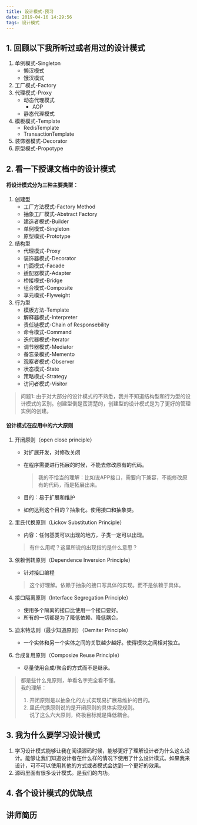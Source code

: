 ```yaml
---
title: 设计模式-预习
date: 2019-04-16 14:29:56
tags: 设计模式
---
```




## 1. 回顾以下我所听过或者用过的设计模式

1. 单例模式-Singleton
    - 懒汉模式
    - 饿汉模式
2. 工厂模式-Factory
3. 代理模式-Proxy
    - 动态代理模式
        - AOP
    - 静态代理模式
4. 模板模式-Template
    - RedisTemplate
    - TransactionTemplate
5. 装饰器模式-Decorator
6. 原型模式-Propotype

## 2. 看一下授课文档中的设计模式
#### 将设计模式分为三种主要类型：
1. 创建型
    - 工厂方法模式-Factory Method
    - 抽象工厂模式-Abstract Factory
    - 建造者模式-Builder
    - 单例模式-Singleton
    - 原型模式-Prototype
2. 结构型
    - 代理模式-Proxy
    - 装饰器模式-Decorator
    - 门面模式-Facade
    - 适配器模式-Adapter
    - 桥接模式-Bridge
    - 组合模式-Composite
    - 享元模式-Flyweight
3. 行为型
    - 模板方法-Template
    - 解释器模式-Interpreter
    - 责任链模式-Chain of Responsebility
    - 命令模式-Command
    - 迭代器模式-Iterator
    - 调节器模式-Mediator
    - 备忘录模式-Memento
    - 观察者模式-Observer
    - 状态模式-State
    - 策略模式-Strategy
    - 访问者模式-Visitor
> 问题1: 由于对大部分的设计模式的不熟悉，我并不知道结构型和行为型的设计模式的区别。创建型倒是蛮清楚的，创建型的设计模式是为了更好的管理实例的创建。 

#### 设计模式在应用中的六大原则
1. 开闭原则（open close principle）
    - 对扩展开发，对修改关闭
    - 在程序需要进行拓展的时候，不能去修改原有的代码。

        > 我的不恰当的理解：比如说APP接口，需要向下兼容，不能修改原有的代码，而是拓展出来。

    - 目的：易于扩展和维护
    - 如何达到这个目的？抽象化。使用接口和抽象类。
2. 里氏代换原则（Lickov Substitution Principle）
    - 内容：任何基类可以出现的地方，子类一定可以出现。

    > 有什么用呢？这里所说的出现指的是什么意思？
3. 依赖倒转原则（Dependence Inversion Principle）
    - 针对接口编程

    > 这个好理解。依赖于抽象的接口写具体的实现。而不是依赖于具体。

4. 接口隔离原则（Interface Segregation Principle）
    - 使用多个隔离的接口比使用一个接口要好。
    - 所有的一切都是为了降低依赖、降低耦合。
5. 迪米特法则（最少知道原则）（Demiter Principle）

    - 一个实体和另一个实体之间的关联越少越好。使得模块之间相对独立。
6. 合成复用原则（Composize Reuse Principle）

    - 尽量使用合成/聚合的方式而不是继承。

> 都是些什么鬼原则，单看名字完全看不懂。        
> 我的理解：        
> 1. 开闭原则是以抽象化的方式实现易扩展易维护的目的。   
> 2. 里氏代换原则说的是开闭原则的具体实现规则。     
>   说了这么六大原则，终极目标就是降低耦合。


## 3. 我为什么要学习设计模式
1. 学习设计模式能够让我在阅读源码时候，能够更好了理解设计者为什么这么设计。能够让我们知道设计者在什么样的情况下使用了什么设计模式。如果我来设计，可不可以使用其他的方式或者模式会达到一个更好的效果。
2. 源码里面有很多设计模式。是我们的内功。

## 4. 各个设计模式的优缺点

## 讲师简历


